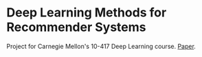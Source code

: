 # Deep Learning Methods for Recommender Systems
Project for Carnegie Mellon's 10-417 Deep Learning course. [Paper](https://www.andrew.cmu.edu/user/andrewsi/10417-final-report.pdf).

